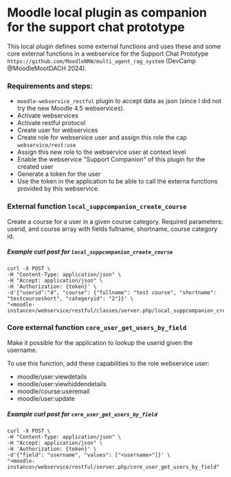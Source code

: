 # Moodle local plugin as companion for the support chat prototype

This local plugin defines some external functions and uses these and some core external functions in a webservice for the Support Chat Prototype `https://github.com/MoodleNRW/multi_agent_rag_system` (DevCamp @MoodleMootDACH 2024).

### Requirements and steps:

* `moodle-webservice_restful` plugin to accept data as json (since I did not try the new Moodle 4.5 webservices).
* Activate webservices
* Activate restful protocol
* Create user for webservices
* Create role for webservice user and assign this role the cap `webservice/rest:use`
* Assign this new role to the webservice user at context level
* Enable the webservice "Support Companion" of this plugin for the created user
* Generate a token for the user
* Use the token in the application to be able to call the externa functions provided by this webservice.

### External function `local_suppcompanion_create_course`
Create a course for a user in a given course category. Required parameters: userid, and course array with fields fullname, shortname, course category id.

##### Example curl post for `local_suppcompanion_create_course`

```
curl -X POST \
-H "Content-Type: application/json" \
-H "Accept: application/json" \
-H 'Authorization: {token}' \
-d'{"userid":"4", "course": {"fullname": "test course", "shortname": "testcourseshort", "categoryid": "2"}}' \
"<moodle-instance>/webservice/restful/classes/server.php/local_suppcompanion_create_course"
```

### Core external function `core_user_get_users_by_field`

Make it possible for the application to lookup the userid given the username.

To use this function, add these capabilities to the role webservice user:
* moodle/user:viewdetails
* moodle/user:viewhiddendetails
* moodle/course:useremail
* moodle/user:update

##### Example curl post for `core_user_get_users_by_field`

```
curl -X POST \
-H "Content-Type: application/json" \
-H "Accept: application/json" \
-H 'Authorization: {token}' \
-d'{"field": "username", "values": ["<username>"]}' \
"<moodle-instance>/webservice/restful/server.php/core_user_get_users_by_field"
```